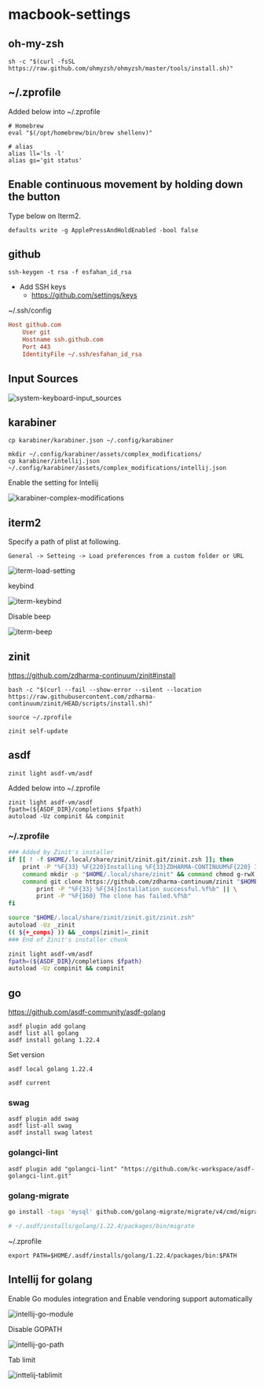 # macbook-settings

## oh-my-zsh

```
sh -c "$(curl -fsSL https://raw.github.com/ohmyzsh/ohmyzsh/master/tools/install.sh)"
```

## ~/.zprofile
Added below into ~/.zprofile

```
# Homebrew
eval "$(/opt/homebrew/bin/brew shellenv)"

# alias
alias ll='ls -l'
alias gs='git status'
```

## Enable continuous movement by holding down the button
Type below on Iterm2.

```
defaults write -g ApplePressAndHoldEnabled -bool false
```

## github

```
ssh-keygen -t rsa -f esfahan_id_rsa 
```

- Add SSH keys
    - https://github.com/settings/keys

~/.ssh/config

```ini
Host github.com
    User git
    Hostname ssh.github.com
    Port 443
    IdentityFile ~/.ssh/esfahan_id_rsa
```

## Input Sources

![system-keyboard-input_sources](/images/system-keyboard-input_sources.png) 


## karabiner

```
cp karabiner/karabiner.json ~/.config/karabiner
```

```
mkdir ~/.config/karabiner/assets/complex_modifications/
cp karabiner/intellij.json ~/.config/karabiner/assets/complex_modifications/intellij.json
```

Enable the setting for Intellij

![karabiner-complex-modifications](/images/karabiner-complex-modifications.png) 

## iterm2
Specify a path of plist at following.

`General -> Setteing -> Load preferences from a custom folder or URL`

![iterm-load-setting](/images/iterm-load-setting.png) 

keybind

![iterm-keybind](/images/iterm-keybind.png) 

Disable beep

![iterm-beep](/images/iterm-beep.png) 

## zinit
https://github.com/zdharma-continuum/zinit#install

```
bash -c "$(curl --fail --show-error --silent --location https://raw.githubusercontent.com/zdharma-continuum/zinit/HEAD/scripts/install.sh)"
```

```
source ~/.zprofile
```

```
zinit self-update
```


## asdf

```
zinit light asdf-vm/asdf
```

Added below into ~/.zprofile

```
zinit light asdf-vm/asdf
fpath=(${ASDF_DIR}/completions $fpath)
autoload -Uz compinit && compinit
```

### ~/.zprofile

```sh
### Added by Zinit's installer
if [[ ! -f $HOME/.local/share/zinit/zinit.git/zinit.zsh ]]; then
    print -P "%F{33} %F{220}Installing %F{33}ZDHARMA-CONTINUUM%F{220} Initiative Plugin Manager (%F{33}zdharma-continuum/zinit%F{220})…%f"
    command mkdir -p "$HOME/.local/share/zinit" && command chmod g-rwX "$HOME/.local/share/zinit"
    command git clone https://github.com/zdharma-continuum/zinit "$HOME/.local/share/zinit/zinit.git" && \
        print -P "%F{33} %F{34}Installation successful.%f%b" || \
        print -P "%F{160} The clone has failed.%f%b"
fi

source "$HOME/.local/share/zinit/zinit.git/zinit.zsh"
autoload -Uz _zinit
(( ${+_comps} )) && _comps[zinit]=_zinit
### End of Zinit's installer chunk

zinit light asdf-vm/asdf
fpath=(${ASDF_DIR}/completions $fpath)
autoload -Uz compinit && compinit
```

## go
https://github.com/asdf-community/asdf-golang

```
asdf plugin add golang
asdf list all golang
asdf install golang 1.22.4
```

Set version

```
asdf local golang 1.22.4
```

```
asdf current
```

### swag

```
asdf plugin add swag
asdf list-all swag
asdf install swag latest
```

### golangci-lint

```
asdf plugin add "golangci-lint" "https://github.com/kc-workspace/asdf-golangci-lint.git"
```

### golang-migrate

```bash
go install -tags 'mysql' github.com/golang-migrate/migrate/v4/cmd/migrate@v4.15.1

# ~/.asdf/installs/golang/1.22.4/packages/bin/migrate
```

~/.zprofile

```
export PATH=$HOME/.asdf/installs/golang/1.22.4/packages/bin:$PATH
```



## Intellij for golang
Enable Go modules integration and Enable vendoring support automatically

![intellij-go-module](/images/intellij-go-module.png) 

Disable GOPATH

![intellij-go-path](/images/intellij-go-path.png) 

Tab limit

![inttelij-tablimit](/images/inttelij-tablimit.png) 

